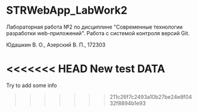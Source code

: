 # STRWebApp_LabWork2
Лабораторная работа №2 по дисциплине "Современные технологии разработки web-приложений". Работа с системой контроля версий Git.

Юдашкин В. О., Азерский В. П., 172303

<<<<<<< HEAD
New test DATA
=======
Try to add some info
>>>>>>> 211c26f7c2493a10b27be24e8f0432f8894b1e93
